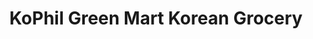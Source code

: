 ---
title: "KoPhil Green Mart Korean Grocery"
url: /san-juan/kophil-green-mart-korean-grocery/
shop: convenience
---